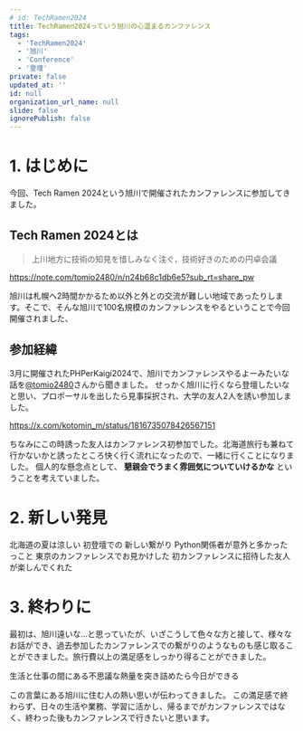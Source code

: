 ```yaml
---
# id: TechRamen2024
title: TechRamen2024っていう旭川の心温まるカンファレンス
tags:
  - 'TechRamen2024'
  - '旭川'
  - 'Conference'
  - '登壇'
private: false
updated_at: ''
id: null
organization_url_name: null
slide: false
ignorePublish: false
---
```

# 1. はじめに
今回、Tech Ramen 2024という旭川で開催されたカンファレンスに参加してきました。
## Tech Ramen 2024とは
> 上川地方に技術の知見を惜しみなく注ぐ，技術好きのための円卓会議

https://note.com/tomio2480/n/n24b68c1db6e5?sub_rt=share_pw

旭川は札幌へ2時間かかるため以外と外との交流が難しい地域であったりします。そこで、そんな旭川で100名規模のカンファレンスをやるということで今回開催されました、
## 参加経緯
3月に開催されたPHPerKaigi2024で、旭川でカンファレンスやるよーみたいな話を[@tomio2480](https://twitter.com/tomio2480)さんから聞きました。
せっかく旭川に行くなら登壇したいなと思い、プロポーサルを出したら見事採択され、大学の友人2人を誘い参加しました。

https://x.com/kotomin_m/status/1816735078426567151

ちなみにこの時誘った友人はカンファレンス初参加でした。北海道旅行も兼ねて行かないかと誘ったところ快く行く流れになったので、一緒に行くことになりました。
個人的な懸念点として、 **懇親会でうまく雰囲気についていけるかな** ということを考えていました。

# 2. 新しい発見
北海道の夏は涼しい
初登壇での
新しい繋がり
Python関係者が意外と多かったっこと
東京のカンファレンスでお見かけした
初カンファレンスに招待した友人が楽しんでくれた

# 3. 終わりに
最初は、旭川遠いな...と思っていたが、いざこうして色々な方と接して、様々なお話ができ、過去参加したカンファレンスでの繋がりのようなものも感じ取ることができました。旅行費以上の満足感をしっかり得ることができました。

生活と仕事の間にある不思議な熱量を突き詰めたら今日ができる

この言葉にある旭川に住む人の熱い思いが伝わってきました。
この満足感で終わらず、日々の生活や業務、学習に活かし、帰るまでがカンファレンスではなく、終わった後もカンファレンスで行きたいと思います。
